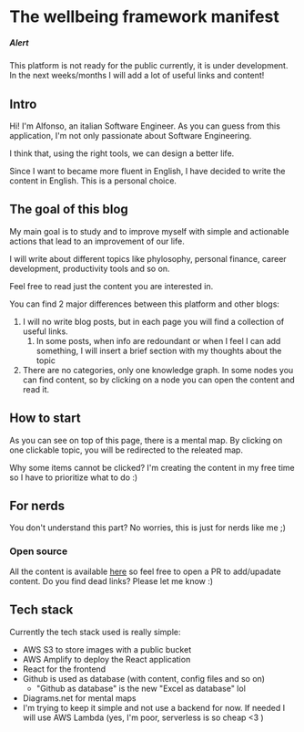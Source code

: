 # The wellbeing framework manifest

##### Alert
This platform is not ready for the public currently, it is under development. In the next weeks/months I will add a lot of useful links and content!


## Intro
Hi! I'm Alfonso, an italian Software Engineer. 
As you can guess from this application, I'm not only passionate about Software Engineering.

I think that, using the right tools, we can design a better life.

Since I want to became more fluent in English, I have decided to write the content in English. This is a personal choice.



## The goal of this blog
My main goal is to study and to improve myself with simple and actionable actions that lead to an improvement of our life. 

I will write about different topics like phylosophy, personal finance, career development, productivity tools and so on.

Feel free to read just the content you are interested in.

You can find 2 major differences between this platform and other blogs: 
1. I will no write blog posts, but in each page you will find a collection of useful links.
	1. In some posts, when info are redoundant or when I feel I can add something, I will insert a brief section with my thoughts about the topic
2. There are no categories, only one knowledge graph. In some nodes you can find content, so by clicking on a node you can open the content and read it.



## How to start
As you can see on top of this page, there is a mental map. By clicking on one clickable topic, you will be redirected to the releated map.

Why some items cannot be clicked? I'm creating the content in my free time so I have to prioritize what to do :) 

## For nerds
You don't understand this part? No worries, this is just for  nerds like me ;) 

### Open source
All the content is available [here](https://github.com/lokk3d/personal-blog) so feel free to open a PR to add/upadate content. Do you find dead links? Please let me know :) 


## Tech stack
Currently the tech stack used is really simple: 
- AWS S3 to store images with a public bucket
- AWS Amplify to deploy the React application
- React for the frontend
- Github is used as database (with content, config files and so on)
	- "Github as database" is the new "Excel as database" lol
- Diagrams.net for mental maps
- I'm trying to keep it simple and not use a backend for now. If needed I will use AWS Lambda (yes, I'm poor, serverless is so cheap <3 )